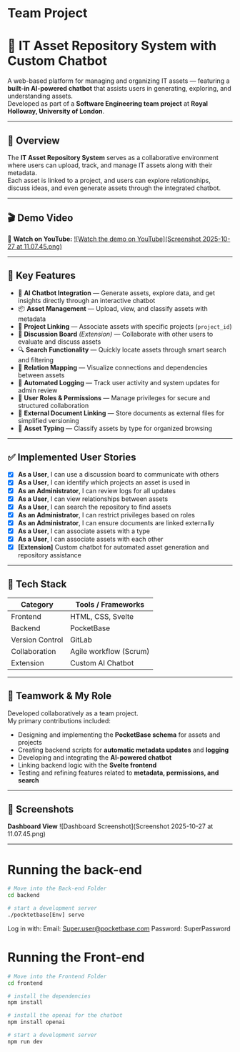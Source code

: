 # Team Project

# 🤖 IT Asset Repository System with Custom Chatbot

A web-based platform for managing and organizing IT assets — featuring a **built-in AI-powered chatbot** that assists users in generating, exploring, and understanding assets.  
Developed as part of a **Software Engineering team project** at **Royal Holloway, University of London**.

---

## 🧠 Overview
The **IT Asset Repository System** serves as a collaborative environment where users can upload, track, and manage IT assets along with their metadata.  
Each asset is linked to a project, and users can explore relationships, discuss ideas, and even generate assets through the integrated chatbot.

---

## 🎬 Demo Video
🎥 **Watch on YouTube:** [![Watch the demo on YouTube](Screenshot 2025-10-27 at 11.07.45.png)](https://youtu.be/rGM3N7e14JA)  


---

## 🚀 Key Features
- 🤖 **AI Chatbot Integration** — Generate assets, explore data, and get insights directly through an interactive chatbot  
- 📦 **Asset Management** — Upload, view, and classify assets with metadata  
- 🔗 **Project Linking** — Associate assets with specific projects (`project_id`)  
- 💬 **Discussion Board** *(Extension)* — Collaborate with other users to evaluate and discuss assets  
- 🔍 **Search Functionality** — Quickly locate assets through smart search and filtering  
- 🧩 **Relation Mapping** — Visualize connections and dependencies between assets  
- 🧾 **Automated Logging** — Track user activity and system updates for admin review  
- 👥 **User Roles & Permissions** — Manage privileges for secure and structured collaboration  
- 📄 **External Document Linking** — Store documents as external files for simplified versioning  
- 🧱 **Asset Typing** — Classify assets by type for organized browsing  

---

## ✅ Implemented User Stories
- [x] **As a User**, I can use a discussion board to communicate with others  
- [x] **As a User**, I can identify which projects an asset is used in  
- [x] **As an Administrator**, I can review logs for all updates  
- [x] **As a User**, I can view relationships between assets  
- [x] **As a User**, I can search the repository to find assets  
- [x] **As an Administrator**, I can restrict privileges based on roles  
- [x] **As an Administrator**, I can ensure documents are linked externally  
- [x] **As a User**, I can associate assets with a type  
- [x] **As a User**, I can associate assets with each other  
- [x] **[Extension]** Custom chatbot for automated asset generation and repository assistance  

---

## 🧰 Tech Stack
| Category | Tools / Frameworks |
|-----------|--------------------|
| Frontend | HTML, CSS, Svelte |
| Backend | PocketBase |
| Version Control | GitLab |
| Collaboration | Agile workflow (Scrum) |
| Extension | Custom AI Chatbot |

---

## 👥 Teamwork & My Role
Developed collaboratively as a team project.  
My primary contributions included:
- Designing and implementing the **PocketBase schema** for assets and projects  
- Creating backend scripts for **automatic metadata updates** and **logging**  
- Developing and integrating the **AI-powered chatbot**  
- Linking backend logic with the **Svelte frontend**  
- Testing and refining features related to **metadata, permissions, and search**

---


## 📸 Screenshots

**Dashboard View**
![Dashboard Screenshot](Screenshot 2025-10-27 at 11.07.45.png)



---


# Running the back-end

```bash
# Move into the Back-end Folder
cd backend
```

```bash
# start a development server
./pocktetbase[Env] serve
```
Log in with:
Email: Super.user@pocketbase.com
Password: SuperPassword

# Running the Front-end

```bash
# Move into the Frontend Folder
cd frontend
```

```bash
# install the dependencies
npm install
```

```bash
# install the openai for the chatbot
npm install openai
```

```bash
# start a development server
npm run dev
```













